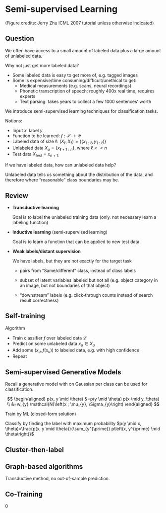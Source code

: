 # Semi-supervised Learning

(Figure credits: Jerry Zhu ICML 2007 tutorial unless otherwise indicated)

## Question

We often have access to a small amount of labeled data plus a large amount of unlabeled data.

Why not just get more labeled data?
- Some labeled data is easy to get more of, e.g. tagged images
- Some is expensive/time consuming/difficult/unethical to get:
  - Medical measurements (e.g. scans, neural recordings)
  - Phonetic transcription of speech: roughly 400x real time, requires
experts
  - Text parsing: takes years to collect a few 1000 sentences’ worth

We introduce semi-supervised learning techniques for classification tasks.

Notions:

- Input $x$, label $y$
- Function to be learned: $f:\mathcal{X} \rightarrow \mathcal{Y}$
- Labeled data of size $\ell$: $(X_\ell, X_\ell) = \left\{ (x_{1:\ell}, y_{1:\ell}) \right\}$
- Unlabeled data $X_u = \left\{ x_{\ell + 1:n} \right\}$, where $\ell <<n$
- Test data $X_{test} = {x_{n+1:}}$


If we have labeled data, how can unlabeled data help?

Unlabeled data tells us something about the distribution of the data, and therefore where “reasonable” class boundaries may be.


## Review

- **Transductive learning**

  Goal is to label the unlabeled training data (only. not necessary learn a labeling function)

- **Inductive learning** (semi-supervised learning)

  Goal is to learn a function that can be applied to new test data.

- **Weak labels/distant supervision**

  We have labels, but they are not exactly for the target task

  - pairs from “Same/different” class, instead of class labels

  - subset of latent variables labeled but not all (e.g. object category
in an image, but not boundaries of that object)

  - “downstream” labels (e.g. click-through counts instead of search
result correctness)


## Self-training

Algorithm

- Train classifier $f$ over labeled data $\mathcal{L}$
- Predict on some unlabeled data $x_u \in X_u$
- Add some $(x_u, f(x_u))$ to labeled data, e.g. with high confidence
- Repeat


## Semi-supervised Generative Models

Recall a generative model with on Gaussian per class can be used for classification.


$$
\begin{aligned}
p(x, y \mid \theta) &=p(y \mid \theta) p(x \mid y, \theta) \\
&=w_{y} \mathcal{N}\left(x ; \mu_{y}, \Sigma_{y}\right)
\end{aligned}
$$

Train by ML (closed-form solution)

Classify by finding the label with maximum probability $p(y \mid x, \theta)=\frac{p(x, y \mid \theta)}{\sum_{y^{\prime}} p\left(x, y^{\prime} \mid \theta\right)}$


## Cluster-then-label

## Graph-based algorithms

Transductive method, no out-of-sample prediction.

## Co-Training























0
